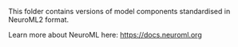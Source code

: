 This folder contains versions of model components standardised in NeuroML2 format.

Learn more about NeuroML here: https://docs.neuroml.org
